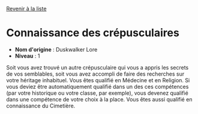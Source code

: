 [Revenir à la liste](..)

# Connaissance des crépusculaires

 * **Nom d'origine** : Duskwalker Lore
 * **Niveau** : 1


<p>Soit vous avez trouvé un autre crépusculaire qui vous a appris les secrets de vos semblables, soit vous avez accompli de faire des recherches sur votre héritage inhabituel. Vous êtes qualifié en Médecine et en Religion. Si vous deviez être automatiquement qualifié dans un des ces compétences (par votre historique ou votre classe, par exemple), vous devenez qualifié dans une compétence de votre choix à la place. Vous êtes aussi qualifié en connaissance du Cimetière.&nbsp;</p>